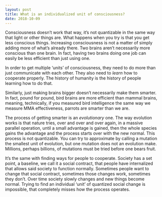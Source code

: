```yaml
---
layout: post
title: What is an individualized unit of consciousness?
date: 2018-10-09
---
```


<p>Consciousness doesn’t work that way, it’s not quantizable in the same way that light or other things are. What happens when you try is that you get less conscious things. Increasing consciousness is not a matter of simply adding more of what’s already there. Two brains aren’t necessarily more conscious than one brain. In fact, having two brains doing one job can easily be less efficient than just using one.</p><p>In order to get multiple ‘units’ of consciousness, they need to do more than just communicate with each other. They also need to <i>learn</i> how to cooperate properly. The history of humanity is the history of people learning how to do that.</p><p>Similarly, just making brains bigger doesn’t necessarily make them smarter. In fact, pound for pound, bird brains are more efficient than mammal brains, meaning, technically, if you measured bird intelligence the same way we measure MMA effectiveness, parrots are smarter than we are.</p><p>The process of getting smarter is an <i>evolutionary</i> one. The way evolution works is that nature tries, over and over and over again, in a massive parallel operation, until a small advantage is gained, then the whole species gains the advantage and the process starts over with the new normal. This process is not quantizable. You can try to approximate by calling a mutation the smallest unit of evolution, but one mutation does not an evolution make. Millions, perhaps billions, of mutations must be tried before one bears fruit.</p><p>It’s the same with finding ways for people to cooperate. Society has a set point, a baseline, we call it a social contract, that people have internalized that allows said society to function normally. Sometimes people want to change that social contract, sometimes those changes work, sometimes they don’t. Over time society slowly changes and new things become normal. Trying to find an individual ‘unit’ of quantized social change is impossible, that completely misses how the process operates.</p>
